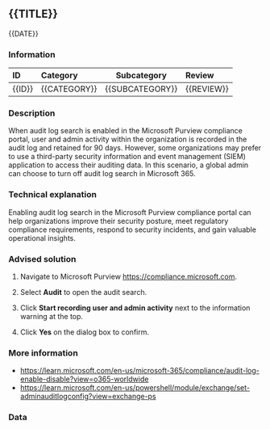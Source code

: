 ## {{TITLE}}

{{DATE}}

###  Information

| ID     | Category     | Subcategory     | Review     |
| :----- | :----------- | --------------- | :--------- |
| {{ID}} | {{CATEGORY}} | {{SUBCATEGORY}} | {{REVIEW}} |

### Description

When audit log search is enabled in the Microsoft Purview compliance portal, user and admin activity within the organization is recorded in the audit log and retained for 90 days. However, some organizations may prefer to use a third-party security information and event management (SIEM) application to access their auditing data. In this scenario, a global admin can choose to turn off audit log search in Microsoft 365.

### Technical explanation

Enabling audit log search in the Microsoft Purview compliance portal can help organizations improve their security posture, meet regulatory compliance requirements, respond to security incidents, and gain valuable operational insights.

### Advised solution

1. Navigate to Microsoft Purview https://compliance.microsoft.com.

2. Select **Audit** to open the audit search.
3. Click **Start recording user and admin activity** next to the information warning at the top.
4. Click **Yes** on the dialog box to confirm.

### More information

- https://learn.microsoft.com/en-us/microsoft-365/compliance/audit-log-enable-disable?view=o365-worldwide
- https://learn.microsoft.com/en-us/powershell/module/exchange/set-adminauditlogconfig?view=exchange-ps

### Data
